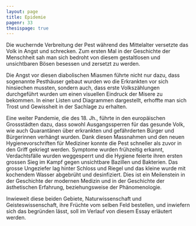 ```yaml
---
layout: page
title: Epidemie
pagenr: 33
thesispage: true
---
```


Die wuchernde Verbreitung der Pest während des Mittelalter versetzte das Volk in Angst und schrecken. Zum ersten Mal in der Geschichte der Menschheit sah man sich bedroht von diesem gestaltlosen und unsichtbaren Bösen besessen und zersetzt zu werden.

Die Angst vor diesen diabolischen Miasmen führte nicht nur dazu, dass sogenannte Pesthäuser gebaut wurden wo die Erkrankten vor sich hinsiechen mussten, sondern auch, dass erste Volkszählungen durchgeführt wurden um einen visuellen Eindruck der Misere zu bekommen. In einer Listen und Diagrammen dargestellt, erhoffte man sich Trost und Gewissheit in der Sachlage zu erhalten.

Eine weiter Pandemie, die des 18. Jh., führte in den europäischen Grossstädten dazu, dass sowohl Ausgangssperren für das gesunde Volk, wie auch Quarantänen über erkrankten und gefährderten Bürger und Bürgerinnen verhängt wurden. Dank diesen Massnahmen und den neuen Hygienevorschriften für Mediziner konnte die Pest schneller als zuvor in den Griff gekriegt werden. Symptome wurden frühzeitig erkannt, Verdachtsfälle wurden weggesperrt und die Hygiene feierte ihren ersten grossen Sieg im Kampf gegen unsichtbare Bazillen und Bakterien. Das grosse Ungeziefer lag hinter Schloss und Riegel und das kleine wurde mit kochendem Wasser abgebrüht und desinfiziert. Dies ist ein Meilenstein in der Geschichte der modernen Medizin und in der Geschichte der ästhetischen Erfahrung, beziehungsweise der Phänomenologie.

Inwieweit diese beiden Gebiete, Naturwissenschaft und Geisteswissenschaft, ihre Früchte vom selben Feld bestellen, und inwiefern sich das begründen lässt, soll im Verlauf von diesem Essay erläutert werden.
